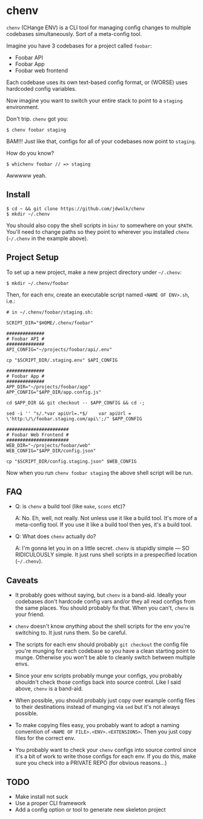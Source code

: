# chenv

`chenv` (CHange ENV) is a CLI tool for managing config changes to multiple codebases simultaneously. Sort of a meta-config tool.

Imagine you have 3 codebases for a project called `foobar`:

* Foobar API
* Foobar App
* Foobar web frontend

Each codebase uses its own text-based config format, or (WORSE) uses hardcoded config variables.

Now imagine you want to switch your entire stack to point to a `staging` environment.

Don't trip. `chenv` got you:

```
$ chenv foobar staging
```

BAM!!! Just like that, configs for all of your codebases now point to `staging`.

How do you know?

```
$ whichenv foobar // => staging
```

Awwwww yeah.


## Install

```
$ cd ~ && git clone https://github.com/jdwolk/chenv
$ mkdir ~/.chenv
```

You should also copy the shell scripts in `bin/` to somewhere on your `$PATH`. You'll need to change paths so they point to wherever you installed `chenv` (`~/.chenv` in the example above).


## Project Setup

To set up a new project, make a new project directory under `~/.chenv`:

```
$ mkdir ~/.chenv/foobar
```

Then, for each env, create an executable script named `<NAME OF ENV>.sh`, i.e.:

```
# in ~/.chenv/foobar/staging.sh:

SCRIPT_DIR="$HOME/.chenv/foobar"

##############
# Foobar API #
##############
API_CONFIG="~/projects/foobar/api/.env"

cp "$SCRIPT_DIR/.staging.env" $API_CONFIG

##############
# Foobar App #
##############
APP_DIR="~/projects/foobar/app"
APP_CONFIG="$APP_DIR/app.config.js"

cd $APP_DIR && git checkout -- $APP_CONFIG && cd -;

sed -i '' "s/.*var apiUrl=.*$/    var apiUrl = \'http:\/\/foobar.staging.com/api\';/" $APP_CONFIG

#######################
# Foobar Web Frontend #
#######################
WEB_DIR="~/projects/foobar/web"
WEB_CONFIG="$APP_DIR/config.json"

cp "$SCRIPT_DIR/config.staging.json" $WEB_CONFIG
```

Now when you run `chenv foobar staging` the above shell script will be run.


## FAQ

* Q: is `chenv` a build tool (like `make`, `scons` etc)?

  A: No. Eh, well, not really. Not unless use it like a build tool. It's more of a meta-config tool. If you use it like a build tool then yes, it's a build tool.

* Q: What does `chenv` actually do?

  A: I'm gonna let you in on a little secret. `chenv` is stupidly simple — SO RIDICULOUSLY simple. It just runs shell scripts in a prespecified location (`~/.chenv`).


## Caveats

* It probably goes without saying, but `chenv` is a band-aid. Ideally your codebases don't hardcode config vars and/or they all read configs from the same places. You should probably fix that. When you can't, `chenv` is your friend.

* `chenv` doesn't know _anything_ about the shell scripts for the env you're switching to. It just runs them. So be careful.

* The scripts for each env should probably `git checkout` the config file you're munging for each codebase so you have a clean starting point to munge. Otherwise you won't be able to cleanly switch between multiple envs.

* Since your env scripts probably munge your configs, you probably shouldn't check those configs back into source control. Like I said above, `chenv` is a band-aid.

* When possible, you should probably just copy over example config files to their destinations instead of munging via `sed` but it's not always possible.

* To make copying files easy, you probably want to adopt a naming convention of ```<NAME OF FILE>.<ENV>.<EXTENSIONS>```. Then you just copy files for the correct env.

* You probably want to check your `chenv` configs into source control since it's a bit of work to write those configs for each env. If you do this, make sure you check into a PRIVATE REPO (for obvious reasons...)

## TODO
* Make install not suck
* Use a proper CLI framework
* Add a config option or tool to generate new skeleton project


